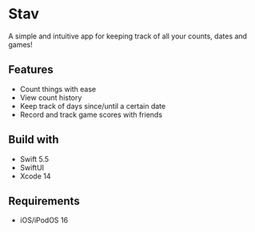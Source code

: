 # Stav

 A simple and intuitive app for keeping track of all your counts, dates and games!

## Features

- Count things with ease
- View count history
- Keep track of days since/until a certain date
- Record and track game scores with friends



## Build with
- Swift 5.5
- SwiftUI
- Xcode 14



## Requirements
- iOS/iPodOS 16